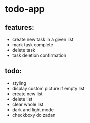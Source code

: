 # todo-app


## features:
 - create new task in a given list
 - mark task complete 
 - delete task
 - task deletion confirmation
 

 ## todo:
 - styling
 - display custom picture if empty list
 - create new list
 - delete list
 - clear whole list
 - dark and light mode
 - checkboxy do zadan
